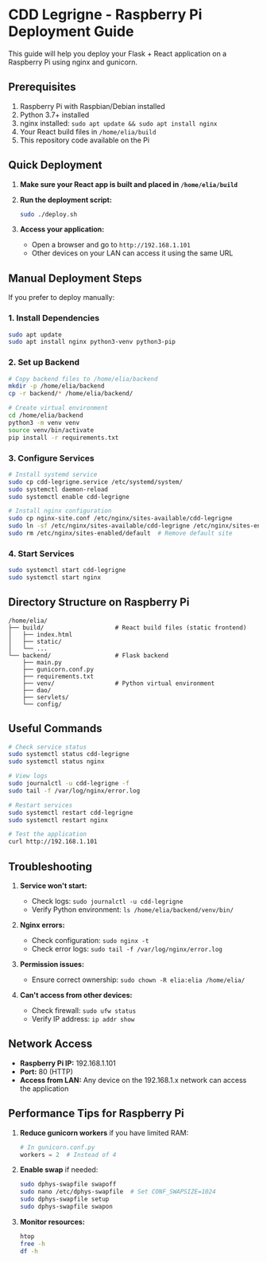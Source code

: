 # CDD Legrigne - Raspberry Pi Deployment Guide

This guide will help you deploy your Flask + React application on a Raspberry Pi using nginx and gunicorn.

## Prerequisites

1. Raspberry Pi with Raspbian/Debian installed
2. Python 3.7+ installed
3. nginx installed: `sudo apt update && sudo apt install nginx`
4. Your React build files in `/home/elia/build`
5. This repository code available on the Pi

## Quick Deployment

1. **Make sure your React app is built and placed in `/home/elia/build`**

2. **Run the deployment script:**

   ```bash
   sudo ./deploy.sh
   ```

3. **Access your application:**
   - Open a browser and go to `http://192.168.1.101`
   - Other devices on your LAN can access it using the same URL

## Manual Deployment Steps

If you prefer to deploy manually:

### 1. Install Dependencies

```bash
sudo apt update
sudo apt install nginx python3-venv python3-pip
```

### 2. Set up Backend

```bash
# Copy backend files to /home/elia/backend
mkdir -p /home/elia/backend
cp -r backend/* /home/elia/backend/

# Create virtual environment
cd /home/elia/backend
python3 -m venv venv
source venv/bin/activate
pip install -r requirements.txt
```

### 3. Configure Services

```bash
# Install systemd service
sudo cp cdd-legrigne.service /etc/systemd/system/
sudo systemctl daemon-reload
sudo systemctl enable cdd-legrigne

# Install nginx configuration
sudo cp nginx-site.conf /etc/nginx/sites-available/cdd-legrigne
sudo ln -sf /etc/nginx/sites-available/cdd-legrigne /etc/nginx/sites-enabled/
sudo rm /etc/nginx/sites-enabled/default  # Remove default site
```

### 4. Start Services

```bash
sudo systemctl start cdd-legrigne
sudo systemctl start nginx
```

## Directory Structure on Raspberry Pi

```
/home/elia/
├── build/                    # React build files (static frontend)
│   ├── index.html
│   ├── static/
│   └── ...
└── backend/                  # Flask backend
    ├── main.py
    ├── gunicorn.conf.py
    ├── requirements.txt
    ├── venv/                 # Python virtual environment
    ├── dao/
    ├── servlets/
    └── config/
```

## Useful Commands

```bash
# Check service status
sudo systemctl status cdd-legrigne
sudo systemctl status nginx

# View logs
sudo journalctl -u cdd-legrigne -f
sudo tail -f /var/log/nginx/error.log

# Restart services
sudo systemctl restart cdd-legrigne
sudo systemctl restart nginx

# Test the application
curl http://192.168.1.101
```

## Troubleshooting

1. **Service won't start:**

   - Check logs: `sudo journalctl -u cdd-legrigne`
   - Verify Python environment: `ls /home/elia/backend/venv/bin/`

2. **Nginx errors:**

   - Check configuration: `sudo nginx -t`
   - Check error logs: `sudo tail -f /var/log/nginx/error.log`

3. **Permission issues:**

   - Ensure correct ownership: `sudo chown -R elia:elia /home/elia/`

4. **Can't access from other devices:**
   - Check firewall: `sudo ufw status`
   - Verify IP address: `ip addr show`

## Network Access

- **Raspberry Pi IP:** 192.168.1.101
- **Port:** 80 (HTTP)
- **Access from LAN:** Any device on the 192.168.1.x network can access the application

## Performance Tips for Raspberry Pi

1. **Reduce gunicorn workers** if you have limited RAM:

   ```python
   # In gunicorn.conf.py
   workers = 2  # Instead of 4
   ```

2. **Enable swap** if needed:

   ```bash
   sudo dphys-swapfile swapoff
   sudo nano /etc/dphys-swapfile  # Set CONF_SWAPSIZE=1024
   sudo dphys-swapfile setup
   sudo dphys-swapfile swapon
   ```

3. **Monitor resources:**
   ```bash
   htop
   free -h
   df -h
   ```
